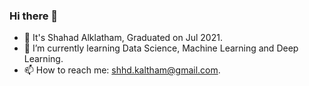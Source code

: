 ### Hi there 👋
- 🧠 It's Shahad Alklatham, Graduated on Jul 2021.
- 🌱 I’m currently learning Data Science, Machine Learning and Deep Learning.
- 📫 How to reach me: shhd.kaltham@gmail.com.

<!--
**shhdSU/shhdSU** is a ✨ _special_ ✨ repository because its `README.md` (this file) appears on your GitHub profile.

Here are some ideas to get you started:

- 🔭 I’m currently working on ...
- 🌱 I’m currently learning ...
- 👯 I’m looking to collaborate on ...
- 🤔 I’m looking for help with ...
- 💬 Ask me about ...
- 📫 How to reach me: ...
- 😄 Pronouns: ...
- ⚡ Fun fact: ...
-->

